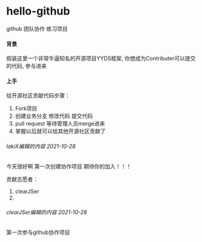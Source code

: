 # hello-github
github 团队协作 练习项目 

#### 背景

假装这里一个非常牛逼知名的开源项目YYDS框架, 你想成为Contributer可以提交的代码, 参与进来

#### 上手

给开源社区贡献代码步骤：
1. Fork项目
2. 创建业务分支  修改代码   提交代码
3. pull request 等待管理人员merge进来
4. 掌握以后就可以给其他开源社区贡献了



###### lakiX编辑的内容 2021-10-28
今天很好啊 第一次创建协作项目 期待你的加入！！！



贡献志愿者：
1. clearJSer
2. 

###### clearJSer编辑的内容 2021-10-28
第一次参与github协作项目 
